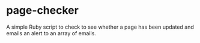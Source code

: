 page-checker
============

A simple Ruby script to check to see whether a page has been updated and emails an alert to an array of emails.
